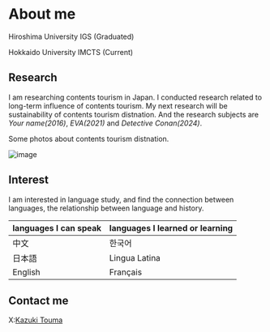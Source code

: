 # About me
Hiroshima University IGS (Graduated)

Hokkaido University IMCTS (Current)

## Research 

I am researching contents tourism in Japan. I conducted research related to long-term influence of contents tourism. My next research will be sustainability of contents tourism distnation. And the research subjects are *Your name(2016)*, *EVA(2021)* and *Detective Conan(2024)*.

Some photos about contents tourism distnation.

![image](/HidaYourName.jpg)

## Interest

I am interested in language study, and find the connection between languages, the relationship between language and history.

| languages I can speak | languages I learned or learning |
|-----------------------|---------------------------------|
| 中文                  | 한국어                          |
| 日本語                | Lingua Latina                   |
| English               | Français                        |

## Contact me
X:[Kazuki Touma](https://x.com/KazukiTouma)
